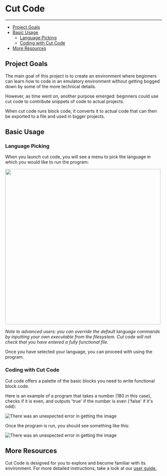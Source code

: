 # Cut Code

<hr />

- [Project Goals](#project-goals)
- [Basic Usage](#basic-usage)
  * [Language Picking](#language-picking)
  * [Coding with Cut Code](#coding-with-cut-code)
- [More Resources](#more-resources)


## Project Goals
The main goal of this project is to create an environment where beginners can learn how to code in an emulatory environment without getting bogged down by some of the more technical details.

However, as time went on, another purpose emerged: beginners could use cut code to contribute snippets of code to actual projects.

When cut code runs block code, it converts it to actual code that can then be exported to a file and used in bigger projects.

## Basic Usage

### Language Picking
When you launch cut code, you will see a menu to pick the language in which you would like to run the program:

<img src="https://i.imgur.com/UjD9T3a.png" width="500" />

*Note to advanced users: you can override the default language commands by inputting your own executable from the filesystem. Cut code will not check that you have entered a fully functional file.*

Once you have selected your language, you can proceed with using the program.

### Coding with Cut Code
Cut code offers a palette of the basic blocks you need to write functional block code.

Here is an example of a program that takes a number (180 in this case), checks if it is even, and outputs 'true' if the number is even ('false' if it's odd):

![There was an unexpected error in getting the image](https://i.imgur.com/LWcNPbu.png)

Once the program is run, you should see something like this:

![There was an unexpected error in getting the image](https://i.imgur.com/psB1XY2.png)

## More Resources

Cut Code is designed for you to explore and become familiar with its environment. For more detailed instructions, take a look at our
[user guide.](https://docs.google.com/document/d/e/2PACX-1vTFJVEgadJAA1mNFkn5LpCJskonFyKzn5GsWjhk_NOchDOn6T0AVZ5RhXJAtxI7D1Fh9e5xTJnwXgIl/pub)

